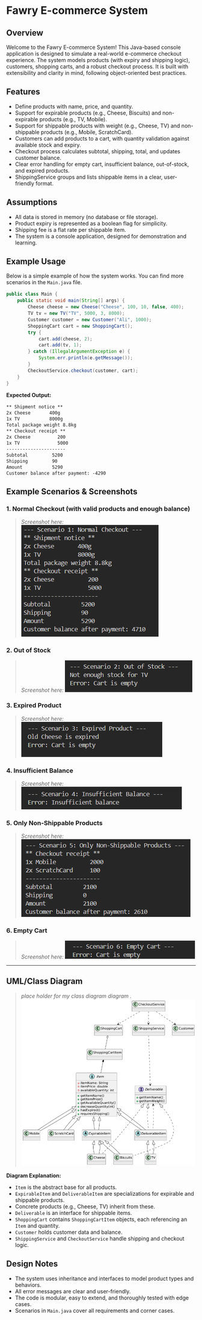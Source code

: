 # Fawry E-commerce System

## Overview
Welcome to the Fawry E-commerce System! This Java-based console application is designed to simulate a real-world e-commerce checkout experience. The system models products (with expiry and shipping logic), customers, shopping carts, and a robust checkout process. It is built with extensibility and clarity in mind, following object-oriented best practices.

## Features
- Define products with name, price, and quantity.
- Support for expirable products (e.g., Cheese, Biscuits) and non-expirable products (e.g., TV, Mobile).
- Support for shippable products with weight (e.g., Cheese, TV) and non-shippable products (e.g., Mobile, ScratchCard).
- Customers can add products to a cart, with quantity validation against available stock and expiry.
- Checkout process calculates subtotal, shipping, total, and updates customer balance.
- Clear error handling for empty cart, insufficient balance, out-of-stock, and expired products.
- ShippingService groups and lists shippable items in a clear, user-friendly format.

## Assumptions
- All data is stored in memory (no database or file storage).
- Product expiry is represented as a boolean flag for simplicity.
- Shipping fee is a flat rate per shippable item.
- The system is a console application, designed for demonstration and learning.


## Example Usage
Below is a simple example of how the system works. You can find more scenarios in the `Main.java` file.

```java
public class Main {
    public static void main(String[] args) {
        Cheese cheese = new Cheese("Cheese", 100, 10, false, 400);
        TV tv = new TV("TV", 5000, 3, 8000);
        Customer customer = new Customer("Ali", 1000);
        ShoppingCart cart = new ShoppingCart();
        try {
            cart.add(cheese, 2);
            cart.add(tv, 1);
        } catch (IllegalArgumentException e) {
            System.err.println(e.getMessage());
        }
        CheckoutService.checkout(customer, cart);
    }
}
```

**Expected Output:**
```
** Shipment notice **
2x Cheese       400g
1x TV           8000g
Total package weight 8.8kg
** Checkout receipt **
2x Cheese          200
1x TV              5000
----------------------
Subtotal         5200
Shipping         90
Amount           5290
Customer balance after payment: -4290
```

## Example Scenarios & Screenshots

### 1. Normal Checkout (with valid products and enough balance)
> _Screenshot here:_
> ![Normal Checkout](images/normal_checkout.png)

### 2. Out of Stock
> _Screenshot here:_
> ![Out of Stock](images/out_of_stock.png)

### 3. Expired Product
> _Screenshot here:_
> ![Expired Product](images/expired_product.png)

### 4. Insufficient Balance
> _Screenshot here:_
> ![Insufficient Balance](images/insufficient_balance.png)

### 5. Only Non-Shippable Products
> _Screenshot here:_
> ![Non-Shippable](images/non_shippable.png)

### 6. Empty Cart
> _Screenshot here:_
> ![Empty Cart](images/empty_cart.png)

---

## UML/Class Diagram
> _place holder for my class diagram diagram ._
> ![Class Diagram](images/class_diagram.png)

**Diagram Explanation:**
- `Item` is the abstract base for all products.
- `ExpirableItem` and `DeliverableItem` are specializations for expirable and shippable products.
- Concrete products (e.g., Cheese, TV) inherit from these.
- `Deliverable` is an interface for shippable items.
- `ShoppingCart` contains `ShoppingCartItem` objects, each referencing an `Item` and quantity.
- `Customer` holds customer data and balance.
- `ShippingService` and `CheckoutService` handle shipping and checkout logic.

## Design Notes
- The system uses inheritance and interfaces to model product types and behaviors.
- All error messages are clear and user-friendly.
- The code is modular, easy to extend, and thoroughly tested with edge cases.
- Scenarios in `Main.java` cover all requirements and corner cases.


